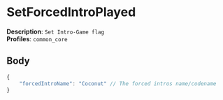 # SetForcedIntroPlayed

**Description**: `Set Intro-Game flag` \
**Profiles**: `common_core`

## Body
```js
{
    "forcedIntroName": "Coconut" // The forced intros name/codename 
}
```
